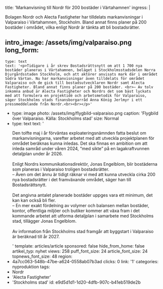 title: 'Markanvisning till Nordr för 200 bostäder i Värtahamnen'
ingress: |
  <p>Bolagen Nordr och Alecta Fastigheter har tilldelats markanvisningar i Valparaiso i Värtahamnen, Stockholm. Bland annat finns planer på 200 bostäder i området, vilka enligt Nordr är tänkta att bli bostadsrätter.
  </p>
  
intro_image: /assets/img/valparaiso.png
long_form:
  -
    type: text
    text: '<p>Tidigare i år skrev Bostadsrättsnytt om att 1 700 nya bostäder planeras i Värtahamnen, beläget i Stockholmsstadsdelen Norra Djurgårdsstaden Stockholm, och att aktörer anvisats mark där i området Södra Värtan. Nu har markanvisningar även tilldelats för området Valparaiso och de gick till bostadsutvecklaren Nordr samt Alecta Fastigheter. Bland annat finns planer på 200 bostäder. <br>– Av tolv inkomna anbud är Alecta Fastigheter och Nordrs det som bäst lyckats med att formulera en projektidé och arbetsmetodik för Valparaiso, säger Stockholms stads finansborgarråd Anna König Jerlmyr i ett pressmeddelande från Nordr.<br><br></p>'
  -
    type: image
    photo: /assets/img/flygbild-valparaiso.png
    caption: 'Flygbild över Valparaiso. Källa: Stockholms stad'
    size: Normal
  -
    type: text
    text: '<p>Den tolfte maj i år förväntas exploateringsnämnden fatta beslut om markanvisningarna, varefter arbetet med att utveckla projektplanen för området beräknas kunna inledas. Det ska finnas en ambition om att inleda samråd under våren 2024, “med sikte” på en lagakraftvunnen detaljplan under år 2026.<br><br>Enligt Nordrs kommunikationsdirektör, Jonas Engelblom, blir bostäderna som planeras i Valparaiso troligen bostadsrätter. <br>– Även om det ännu är tidigt räknar vi med att kunna utveckla cirka 200 nya bostadsrätter i det framväxande området, säger han till Bostadsrättsnytt. <br><br>Det angivna antalet planerade bostäder uppges vara ett minimum, det kan kan också bli fler. <br>– En mer exakt fördelning av volymer och balansen mellan bostäder, kontor, offentliga miljöer och butiker kommer att växa fram i det kommande arbetet att utforma detaljplan i samarbete med Stockholms stad, tillägger Jonas Engelblom. <br><br>Av information från Stockholms stad framgår att byggstart i Valparaiso är beräknad till år 2027.</p>'
template: articles/article
sponsored: false
hide_from_home: false
artikel_typ: nyhet
views: 258
puff_font_size: 24
article_font_size: 24
topnews_font_size: 48
region:
  - 4a7cc063-548b-47be-a624-0558ab07b3ad
clicks: 0
link: '1'
categories: nyproduktion
tags:
  - Nordr
  - 'Alecta Fastigheter'
  - 'Stockholms stad'
id: e9d5d1d1-1d20-4dfb-907c-b41eb519de2b
